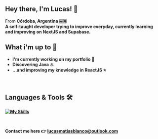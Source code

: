 ## Hey there, I'm Lucas! 👋 
From <strong>Córdoba, Argentina<strong> 🇦🇷\
A self-taught developer trying to improve everyday, currently learning and improving on NextJS and Supabase. 
<br/>

## What i'm up to 🚀

- I'm currently working on my portfolio 💼
- Discovering Java ♨
- ...and improving my knowledge in ReactJS ⭐
<br/>

## Languages & Tools 🛠️

[![My Skills](https://skillicons.dev/icons?i=js,html,css,js,ts,express,nextjs,figma&theme=dark)](https://skillicons.dev)

<br/>

Contact me here 👉 <lucasmatiasblanco@outlook.com>
 


<!--
**lucasmblanco/lucasmblanco** is a ✨ _special_ ✨ repository because its `README.md` (this file) appears on your GitHub profile.

Here are some ideas to get you started:

- 🔭 I’m currently working on ...
- 🌱 I’m currently learning ...
- 👯 I’m looking to collaborate on ...
- 🤔 I’m looking for help with ...
- 💬 Ask me about ...
- 📫 How to reach me: ...
- 😄 Pronouns: ...
- ⚡ Fun fact: ...
-->



